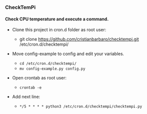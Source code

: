 ### CheckTemPi

#### Check CPU temperature and execute a command.

* Clone this project in cron.d folder as root user:
	* git clone https://github.com/cristianbarbaro/checktempi.git /etc/cron.d/checktempi/

* Move config-example to config and edit your variables.
	* `cd /etc/cron.d/checktempi/`
	* `mv config-example.py config.py`

* Open crontab as root user:
	* `crontab -e`

* Add next line:
	* `*/5 * * * * python3 /etc/cron.d/checktempi/checktempi.py`
	
